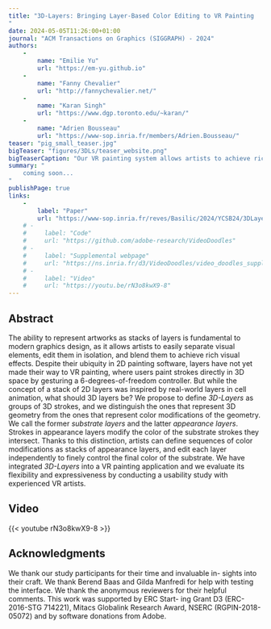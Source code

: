 ```yaml
---
title: "3D-Layers: Bringing Layer-Based Color Editing to VR Painting
"
date: 2024-05-05T11:26:00+01:00
journal: "ACM Transactions on Graphics (SIGGRAPH) - 2024"
authors:
    - 
        name: "Emilie Yu"
        url: "https://em-yu.github.io"
    - 
        name: "Fanny Chevalier"
        url: "http://fannychevalier.net/"
    - 
        name: "Karan Singh"
        url: "https://www.dgp.toronto.edu/~karan/"
    -
        name: "Adrien Bousseau"
        url: "https://www-sop.inria.fr/members/Adrien.Bousseau/"
teaser: "pig_small_teaser.jpg"
bigTeaser: "figures/3DLs/teaser_website.png"
bigTeaserCaption: "Our VR painting system allows artists to achieve rich, editable coloring effects using 3D-Layers. Starting with substrate layers (a) that define the geometry and basic colors of the scene, users can stack multiple appearance layers (b) that are composited onto the substrate to produce the final 3D scene (c). Importantly, strokes painted in appearance layers only recolor the substrate strokes they intersect (b, intersections highlighted with a yellow boundary), which avoids the need to position the appearance strokes precisely on the surface of the substrate. In this example, we used appearance strokes to add texture details (white bands on the lighthouse, dark lines on the house and rocks), to paint shadows (lighthouse, rocks), to depict translucency (semi-transparent water painted on the rocks and seabed, subject to a vertical gradient in opacity over the rocks)."
summary: "
    coming soon...
"
publishPage: true
links:
    -
        label: "Paper"
        url: "https://www-sop.inria.fr/reves/Basilic/2024/YCSB24/3DLayers-%20Bringing%20Layer-Based%20Color%20Editing%20to%20VR%20Painting.pdf"
    # -
    #     label: "Code"
    #     url: "https://github.com/adobe-research/VideoDoodles"
    # -
    #     label: "Supplemental webpage"
    #     url: "https://ns.inria.fr/d3/VideoDoodles/video_doodles_supplemental_webpage"
    # -
    #     label: "Video"
    #     url: "https://youtu.be/rN3o8kwX9-8"
---
```


## Abstract

The ability to represent artworks as stacks of layers is fundamental to modern graphics design, as it allows artists to easily separate visual elements, edit them in isolation, and blend them to achieve rich visual effects. Despite their ubiquity in 2D painting software, layers have not yet made their way to VR painting, where users paint strokes directly in 3D space by gesturing a 6-degrees-of-freedom controller. But while the concept of a stack of 2D layers was inspired by real-world layers in cell animation, what should 3D layers be? We propose to define *3D-Layers* as groups of 3D strokes, and we distinguish the ones that represent 3D geometry from the ones that represent color modifications of the geometry. We call the former *substrate layers* and the latter *appearance layers*. Strokes in appearance layers modify the color of the substrate strokes they intersect. Thanks to this distinction, artists can define sequences of color modifications as stacks of appearance layers, and edit each layer independently to finely control the final color of the substrate. We have integrated *3D-Layers* into a VR painting application and we evaluate its flexibility and expressiveness by conducting a usability study with experienced VR artists.


<!-- ## Short summary -->



## Video

{{< youtube rN3o8kwX9-8 >}}

<!-- 
## Talk


## Fast Forward

{{< youtube 1eS6KB3MSds >}} -->


## Acknowledgments

We thank our study participants for their time and invaluable in- sights into their craft. We thank Berend Baas and Gilda Manfredi for help with testing the interface. We thank the anonymous reviewers for their helpful comments. This work was supported by ERC Start- ing Grant D3 (ERC-2016-STG 714221), Mitacs Globalink Research Award, NSERC (RGPIN-2018-05072) and by software donations from Adobe.